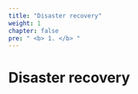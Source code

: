 ```yaml
---
title: "Disaster recovery"
weight: 1
chapter: false
pre: " <b> 1. </b> "
---
```


# Disaster recovery

